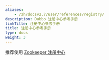 ```yaml
---
aliases:
    - /zh/docsv2.7/user/references/registry/
description: Dubbo 注册中心参考手册
linkTitle: 注册中心参考手册
title: 注册中心参考手册
type: docs
weight: 3
---
```



推荐使用 [Zookeeper 注册中心](zookeeper)